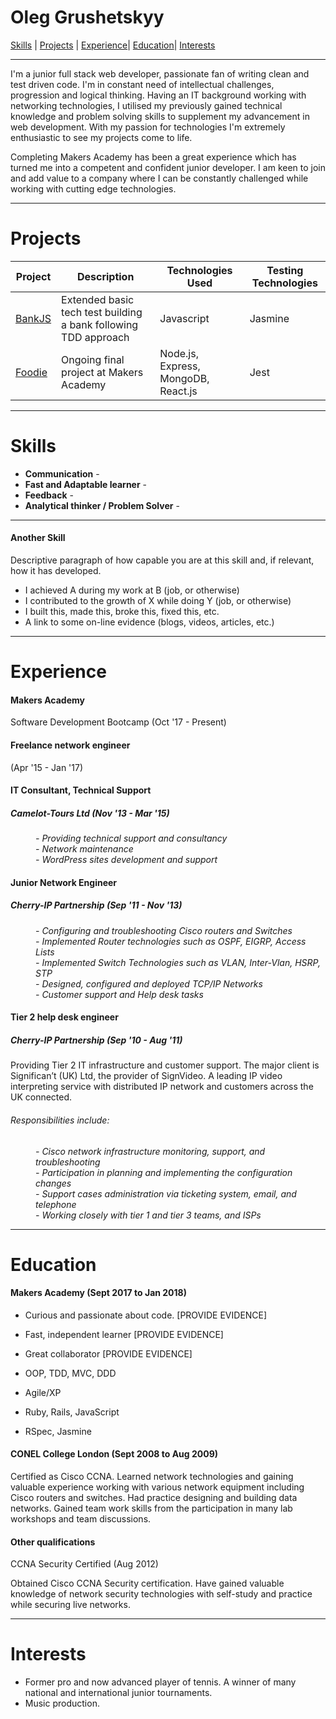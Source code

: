 # Oleg Grushetskyy
[Skills](#skills) | [Projects](#projects) | [Experience](#experience)| [Education](#education)|
 [Interests](#interests)
***
I'm a junior full stack web developer, passionate fan of writing clean and test driven code. I'm in constant need of intellectual challenges, progression and logical thinking. Having an IT background working with networking technologies, I utilised my previously gained technical knowledge and problem solving skills to supplement my
advancement in web development. With my passion for technologies I'm extremely enthusiastic to see my projects come to life.

Completing Makers Academy has been a great experience which has turned me into a competent and confident junior developer. I am keen to join and add value to a company where I can be constantly challenged while working with cutting edge technologies.

***
# Projects

Project | Description | Technologies Used | Testing Technologies  
---|---|---|---   
[BankJS](https://github.com/olegfkl/BankJS) | Extended basic tech test building a bank following TDD approach | Javascript | Jasmine
[Foodie](https://github.com/tabrza/foodie) | Ongoing final project at Makers Academy | Node.js, Express, MongoDB, React.js | Jest

***
# Skills

- **Communication** -
- **Fast and Adaptable learner** -  
- **Feedback** -
- **Analytical thinker / Problem Solver** -

***
#### Another Skill

Descriptive paragraph of how capable you are at this skill and, if relevant, how it has developed.

- I achieved A during my work at B (job, or otherwise)
- I contributed to the growth of X while doing Y (job, or otherwise)
- I built this, made this, broke this, fixed this, etc.
- A link to some on-line evidence (blogs, videos, articles, etc.)


***
# Experience

#### Makers Academy    
Software Development Bootcamp  (Oct '17 - Present)  

#### Freelance network engineer
(Apr '15 - Jan '17)   

#### IT Consultant, Technical Support
##### Camelot-Tours Ltd  (Nov '13 - Mar '15)                     
<dl>
  <dd><em>- Providing technical support and consultancy</em></dd>
  <dd><em>- Network maintenance</em></dd>
  <dd><em>- WordPress sites development and support</em></dd>
</dl>

#### Junior Network Engineer
##### Cherry-IP Partnership (Sep '11 - Nov '13)
<dl>
  <dd><em>- Configuring and troubleshooting Cisco routers and Switches</em></dd>
  <dd><em>- Implemented Router technologies such as OSPF, EIGRP, Access Lists</em></dd>
  <dd><em>- Implemented Switch Technologies such as VLAN, Inter-Vlan, HSRP, STP</em></dd>
  <dd><em>- Designed, configured and deployed TCP/IP Networks</em></dd>
  <dd><em>- Customer support and Help desk tasks</em></dd>
</dl>

#### Tier 2 help desk engineer
##### Cherry-IP Partnership (Sep '10 - Aug '11)

Providing Tier 2 IT infrastructure and customer support. The major client is Significan’t
(UK) Ltd, the provider of SignVideo. A leading IP video interpreting service with distributed
IP network and customers across the UK connected.


###### Responsibilities include:                     
<dl>
  <dd><em>- Cisco network infrastructure monitoring, support, and troubleshooting</em></dd>
  <dd><em>- Participation in planning and implementing the configuration changes</em></dd>
  <dd><em>- Support cases administration via ticketing system, email, and telephone</em></dd>
  <dd><em>- Working closely with tier 1 and tier 3 teams, and ISPs</em></dd>
</dl>

  ***
# Education

#### Makers Academy (Sept 2017 to Jan 2018)

- Curious and passionate about code. [PROVIDE EVIDENCE]
- Fast, independent learner [PROVIDE EVIDENCE]
- Great collaborator [PROVIDE EVIDENCE]

- OOP, TDD, MVC, DDD
- Agile/XP
- Ruby, Rails, JavaScript
- RSpec, Jasmine

#### CONEL College London (Sept 2008 to Aug 2009)

Certified as Cisco CCNA. Learned network technologies and gaining valuable experience
working with various network equipment including Cisco routers and switches. Had
practice designing and building data networks. Gained team work
skills from the participation in many lab workshops and team discussions.

#### Other qualifications

CCNA Security Certified (Aug 2012)

Obtained Cisco CCNA Security certification. Have gained valuable knowledge of network
security technologies with self-study and practice while securing live networks.

***
# Interests
- Former pro and now advanced player of tennis. A winner of many national and
international junior tournaments.
- Music production.
